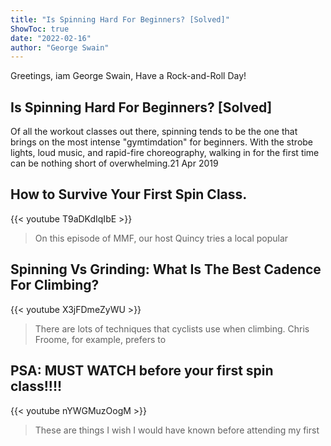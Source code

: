 ```yaml
---
title: "Is Spinning Hard For Beginners? [Solved]"
ShowToc: true 
date: "2022-02-16"
author: "George Swain" 
---
```


Greetings, iam George Swain, Have a Rock-and-Roll Day!
## Is Spinning Hard For Beginners? [Solved]
Of all the workout classes out there, spinning tends to be the one that brings on the most intense "gymtimdation" for beginners. With the strobe lights, loud music, and rapid-fire choreography, walking in for the first time can be nothing short of overwhelming.21 Apr 2019

## How to Survive Your First Spin Class.
{{< youtube T9aDKdIqIbE >}}
>On this episode of MMF, our host Quincy tries a local popular 

## Spinning Vs Grinding: What Is The Best Cadence For Climbing?
{{< youtube X3jFDmeZyWU >}}
>There are lots of techniques that cyclists use when climbing. Chris Froome, for example, prefers to 

## PSA: MUST WATCH before your first spin class!!!!
{{< youtube nYWGMuzOogM >}}
>These are things I wish I would have known before attending my first 

